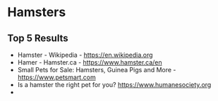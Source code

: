 # Hamsters

## Top 5 Results

- Hamster - Wikipedia - https://en.wikipedia.org
- Hamer - Hamster.ca - https://www.hamster.ca/en 
- Small Pets for Sale: Hamsters, Guinea Pigs and More -  https://www.petsmart.com
- Is a hamster the right pet for you? https://www.humanesociety.org
-
